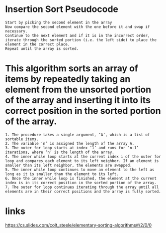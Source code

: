 
# Insertion Sort Pseudocode


    Start by picking the second element in the array
    Now compare the second element with the one before it and swap if necessary.
    Continue to the next element and if it is in the incorrect order, iterate through the sorted portion (i.e. the left side) to place the element in the correct place.
    Repeat until the array is sorted.




# This algorithm sorts an array of items by repeatedly taking an element from the unsorted portion of the array and inserting it into its correct position in the sorted portion of the array.

    1. The procedure takes a single argument, ‘A’, which is a list of sortable items.
    2. The variable ‘n’ is assigned the length of the array A.
    3. The outer for loop starts at index ‘1’ and runs for ‘n-1’ iterations, where ‘n’ is the length of the array.
    4. The inner while loop starts at the current index i of the outer for loop and compares each element to its left neighbor. If an element is smaller than its left neighbor, the elements are swapped.
    5. The inner while loop continues to move an element to the left as long as it is smaller than the element to its left.
    6. Once the inner while loop is finished, the element at the current index is in its correct position in the sorted portion of the array.
    7. The outer for loop continues iterating through the array until all elements are in their correct positions and the array is fully sorted.


# links
https://cs.slides.com/colt_steele/elementary-sorting-algorithms#/2/0/0
